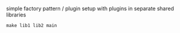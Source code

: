 simple factory pattern / plugin setup with plugins in separate shared libraries

    make lib1 lib2 main
